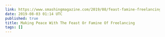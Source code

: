 ```yaml
---
link: https://www.smashingmagazine.com/2019/08/feast-famine-freelancing/
date: 2019-08-03 01:14 UTC
published: true
title: Making Peace With The Feast Or Famine Of Freelancing
tags: []
---
```



